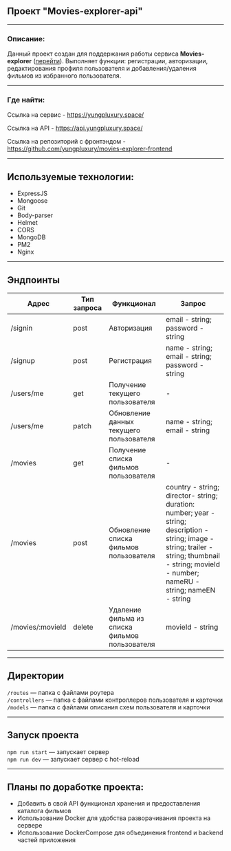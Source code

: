 ## Проект "Movies-explorer-api"
___

### Описание:

Данный проект создан для поддержания работы сервиса **Movies-explorer** ([перейти](https://yungpluxury.space/)). Выполняет функции: регистрации, авторизации, редактирования профиля пользователя и добавления/удаления фильмов из избранного пользователя.

___

### Где найти:

Ссылка на сервис - https://yungpluxury.space/

Ссылка на API - https://api.yungpluxury.space/

Ссылка на репозиторий с фронтэндом - https://github.com/yungpluxury/movies-explorer-frontend

___

## Используемые технологии:

- ExpressJS
- Mongoose
- Git
- Body-parser
- Helmet
- CORS
- MongoDB
- PM2
- Nginx

___

## Эндпоинты

| Адрес | Тип запроса | Функционал | Запрос |
|-------|-------------|------------|--------|
| /signin | post | Авторизация | email - string; password - string |
| /signup | post | Регистрация | name - string; email - string; password - string |
| /users/me | get | Получение текущего пользователя | - |
| /users/me | patch | Обновление данных текущего пользователя | name - string; email - string |
| /movies | get | Получение списка фильмов пользователя | - |
| /movies | post | Обновление списка фильмов пользователя | country - string; director- string; duration: number; year - string; description - string; image - string; trailer - string; thumbnail - string; movieId - number; nameRU - string; nameEN - string |
| /movies/:movieId | delete | Удаление фильма из списка фильмов пользователя | movieId - string |

___

## Директории

`/routes` — папка с файлами роутера  
`/controllers` — папка с файлами контроллеров пользователя и карточки   
`/models` — папка с файлами описания схем пользователя и карточки  

___

## Запуск проекта

`npm run start` — запускает сервер   
`npm run dev` — запускает сервер с hot-reload

___

## Планы по доработке проекта:

- Добавить в свой API функционал хранения и предоставления каталога фильмов
- Использование Docker для удобства разворачивания проекта на сервере
- Использование DockerCompose для объединения frontend и backend частей приложения
